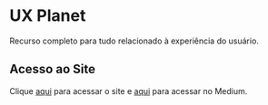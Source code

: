 # UX Planet

Recurso completo para tudo relacionado à experiência do usuário.

## Acesso ao Site

Clique [aqui](https://uxplanet.org) para acessar o site e [aqui](https://medium.com/@uxplanet) para acessar no Medium.